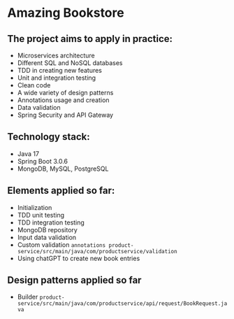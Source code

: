 # Amazing Bookstore
## The project aims to apply in practice:
* Microservices architecture
* Different SQL and NoSQL databases
* TDD in creating new features
* Unit and integration testing
* Clean code
* A wide variety of design patterns
* Annotations usage and creation
* Data validation
* Spring Security and API Gateway
## Technology stack:
* Java 17
* Spring Boot 3.0.6
* MongoDB, MySQL, PostgreSQL
## Elements applied so far:
* Initialization
* TDD unit testing
* TDD integration testing
* MongoDB repository
* Input data validation
* Custom validation `annotations product-service/src/main/java/com/productservice/validation`
* Using chatGPT to create new book entries
## Design patterns applied so far
* Builder `product-service/src/main/java/com/productservice/api/request/BookRequest.java`

